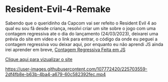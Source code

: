 # Resident-Evil-4-Remake
<p>Sabendo que o queridinho da Capcom vai ser refeito o Resident Evil 4 ao qual eu sou fã 
desde criança, resolvi criar um site sobre o jogo com uma contagem regressiva ate o dia do lançamento (24/03/2023),
deixarei uma prévia do site em video e o link para entrar, o código da onde eu peguei a contagem regressiva vou deixar aqui,
por enquanto eu não aprendi JS ainda irei aprender em breve, <a href="https://www.youtube.com/watch?v=BHn_rUBh2kQ">Contagem Regressiva Feita em JS</a>
</p>

<a href="https:/github.com/xmurilo/Resident-Evil-4-Remake">Clique aqui para vizualizar o site</a>

https://user-images.githubusercontent.com/107772420/225703559-2df4fb8e-b63b-4ba4-a679-60c582392fec.mp4

